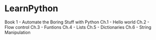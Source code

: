 # LearnPython
Book 1 - Automate the Boring Stuff with Python
Ch.1 - Hello world
Ch.2 - Flow control
Ch.3 - Funtions
Ch.4 - Lists
Ch.5 - Dictionaries
Ch.6 - String Manipulation
